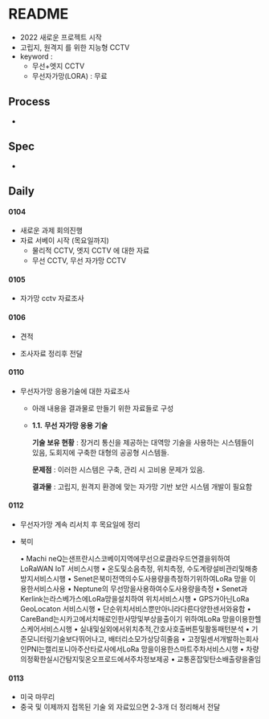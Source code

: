 # README

- 2022 새로운 프로젝트 시작
- 고립지, 원격지 를 위한 지능형 CCTV
- keyword : 
  - 무선+엣지 CCTV 
  - 무선자가망(LORA) : 무료



## Process

- 



## Spec

- 





## Daily

#### 0104

- 새로운 과제 회의진행
- 자료 서베이 시작 (목요일까지)
  - 물리적 CCTV, 엣지 CCTV 에 대한 자료
  - 무선 CCTV, 무선 자가망 CCTV



#### 0105

- 자가망 cctv 자료조사



#### 0106

- 견적

- 조사자료 정리후 전달



#### 0110

- 무선자가망 응용기술에 대한 자료조사 

  - 아래 내용을 결과물로 만들기 위한 자료들로 구성

  - **1.1.** **무선 자가망 응용 기술**

    **기술 보유 현황** : 장거리 통신을 제공하는 대역망 기술을 사용하는 시스템들이 있음, 도회지에 구축한 대형의 공공형 시스템들.

    **문제점** : 이러한 시스템은 구축, 관리 시 고비용 문제가 있음. 

    **결과물** : 고립지, 원격지 환경에 맞는 자가망 기반 보안 시스템 개발이 필요함



#### 0112

- 무선자가망 계속 리서치 후 목요일에 정리

- 북미

  • Machi neQ는샌프란시스코베이지역에무선으로클라우드연결을위하여LoRaWAN IoT 서비스시행
  • 온도및소음측정, 위치측정, 수도계량설비관리및해충방지서비스시행
  • Senet은북미전역의수도사용량을측정하기위하여LoRa 망을 이용한서비스사용
  • Neptune의 무선망을사용하여수도사용량을측정
  • Senet과Kerlink는라스베가스에LoRa망을설치하여 위치서비스시행
  • GPS가아닌LoRa GeoLocaton 서비스시행
  • 단순위치서비스뿐만아니라다른다양한센서와융합
  • CareBand는시카고에서치매로인한사망및부상을출이기 위하여LoRa 망을이용한헬스케어서비스시행
  • 실내및실외에서위치추적,간호사호출버튼및활동패턴분석
  • 기존모니터링기술보다뛰어나고, 배터리소모가상당히줄음
  • 고정밀센서개발하는회사인PNI는캘리포니아주산타로사에서LoRa 망을이용한스마트주차서비스시행
  • 차량의정확한실시간탐지및온오프로드에서주차정보제공
  • 교통혼잡및탄소배출량을줄임



#### 0113

- 미국 마무리
- 중국 및 이제까지 접목된 기술 외 자료있으면 2-3개 더 정리해서 전달